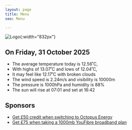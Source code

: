 ```yaml
---
layout: page
title: Menu
seo: Menu

---
```


![Logo](/images/logo.jpg){:width="832px"}

<!-- weather_marker starts -->
## On Friday, 31 October 2025

- The average temperature today is 12.56˚C,
- With highs of 13.07˚C and lows of 12.04˚C,
- It may feel like 12.17˚C with broken clouds
- The wind speed is 2.24m/s and visibility is 10000m
- The pressure is 1000hPa and humidity is 88%
- The sun will rise at 07:01 and set at 16:42

<!-- weather_marker ends -->

## Sponsors

- [Get £50 credit when switching to Octopus Energy](https://bit.ly/3oD1nnS)
- [Get £75 when taking a 1000mb YouFibre broadband plan](https://aklam.io/91zWhU?)

